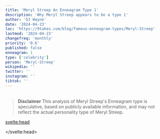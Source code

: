 ```yaml
---
title: 'Meryl Streep An Enneagram Type 1'
description: 'Why Meryl Streep appears to be a type 1'
author: 'DJ Wayne'
date: '2024-04-23'
loc: 'https://9takes.com/blog/famous-enneagram-types/Meryl-Streep'
lastmod: '2024-04-23'
changefreq: 'monthly'
priority: '0.6'
published: false
enneagram: 1
type: ['celebrity']
person: 'Meryl-Streep'
wikipedia: ''
twitter: ''
instagram: ''
tiktok: ''
---
```


<!--
    childhood and upbringing
    first big success
    style habits and quirks that relate to their personality type
    stressful moments in their life and how they handled them
    comfort- moments in their life where they are doing well and killing it
-->
<!-- // keywords:  -->

<script>
	// import  PopCard  from "../../../lib/components/atoms/PopCard.svelte";
</script>

<div
	style="display: flex;
    justify-content: center;
    margin: 1rem 0;
	"
>
	<!-- <PopCard
		image={`/types/1s/${'Meryl-Streep'}.webp`}
		enneagram{1}
		showIcon={false}
		displayText="Meryl Streep"
		subtext=""
	/> -->
</div>

> **Disclaimer** This analysis of Meryl Streep's Enneagram type is speculative, based on publicly available information, and may not reflect the actual personality type of Meryl Streep.

<p class="firstLetter"></p>

<svelte:head>

<script type="application/ld+json">

</script>

</svelte:head>

<style lang="scss"></style>
